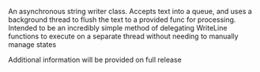 An asynchronous string writer class. Accepts text into a queue, and uses a background thread to flush the text to a provided func for processing. Intended to be an incredibly simple method of delegating WriteLine functions to execute on a separate thread without needing to manually manage states

Additional information will be provided on full release